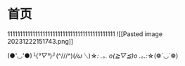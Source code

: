 
# 首页

1111111111111111111111111111111111111111111
![[Pasted image 20231222151743.png]]


(●'◡'●)╰(*°▽°*)╯(^///^)(*/ω＼*)☆*: .｡. o(≧▽≦)o .｡.:*☆(❁´◡`❁)